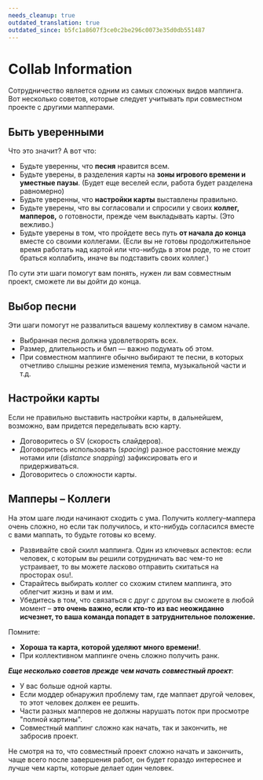 ```yaml
---
needs_cleanup: true
outdated_translation: true
outdated_since: b5fc1a8607f3ce0c2be296c0073e35d0db551487
---
```


# Collab Information

Сотрудничество является одним из самых сложных видов маппинга. Вот несколько советов, которые следует учитывать при совместном проекте с другими мапперами.

## Быть уверенными

Что это значит? А вот что:

- Будьте уверенны, что **песня** нравится всем.
- Будьте уверены, в разделения карты на **зоны игрового времени и уместные паузы**. (Будет еще веселей если, работа будет разделена равномерно)
- Будьте уверенны, что **настройки карты** выставлены правильно.
- Будьте уверены, что вы согласовали и спросили у своих **коллег, мапперов,** о готовности, прежде чем выкладывать карты. (Это вежливо.)
- Будьте уверены в том, что пройдете весь путь **от начала до конца** вместе со своими коллегами. (Если вы не готовы продолжительное время работать над картой или что-нибудь в этом роде, то не стоит браться коллабить, иначе вы подставить своих коллег.)

По сути эти шаги помогут вам понять, нужен ли вам совместным проект, сможете ли вы дойти до конца.

## Выбор песни

Эти шаги помогут не развалиться вашему коллективу в самом начале.

- Выбранная песня должна удовлетворять всех.
- Размер, длительность и бмп — важно подумать об этом.
- При совместном маппинге обычно выбирают те песни, в которых отчетливо слышны резкие изменения темпа, музыкальной части и т.д.

## Настройки карты

Если не правильно выставить настройки карты, в дальнейшем, возможно, вам придется переделывать всю карту.

- Договоритесь о SV (скорость слайдеров).
- Договоритесь использовать (*spacing*) разное расстояние между нотами или (*distance snapping*) зафиксировать его и придерживаться.
- Договоритесь о сложности карты.

## Мапперы – Коллеги

На этом шаге люди начинают сходить с ума. Получить коллегу–маппера очень сложно, но если так получилось, и кто-нибудь согласился вместе с вами маппать, то будьте готовы ко всему.

- Развивайте свой скилл маппинга. Один из ключевых аспектов: если человек, с которым вы решили сотрудничать вас чем-то не устраивает, то вы можете ласково отправить скитаться на просторах osu!.
- Старайтесь выбирать коллег со схожим стилем маппинга, это облегчит жизнь и вам и им.
- Убедитесь в том, что связаться с друг с другом вы сможете в любой момент – **это очень важно, если кто-то из вас неожиданно исчезнет, то ваша команда попадет в затруднительное положение.**

Помните:

- **Хороша та карта, которой уделяют много времени!**.
- При коллективном маппинге очень сложно получить ранк.

***Еще несколько советов прежде чем начать совместный проект***:

- У вас больше одной карты.
- Если моддер обнаружил проблему там, где маппает другой человек, то этот человек должен ее решить.
- Части разных мапперов не должны нарушать поток при просмотре "полной картины".
- Совместный маппинг сложно как начать, так и закончить, не забросив проект.

Не смотря на то, что совместный проект сложно начать и закончить, чаще всего после завершения работ, он будет гораздо интереснее и лучше чем карты, которые делает один человек.
